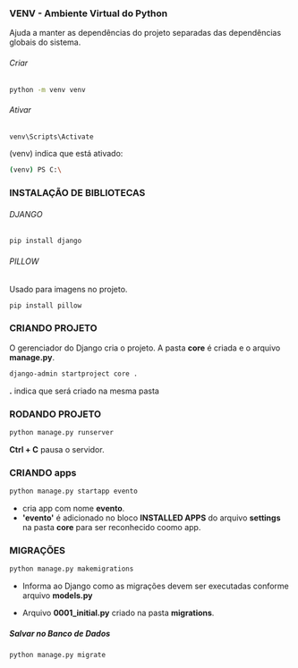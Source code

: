 ### VENV - Ambiente Virtual do Python

Ajuda a manter as dependências do projeto separadas das dependências globais do sistema.

###### Criar

``` bash
python -m venv venv
```

###### Ativar


``` bash
venv\Scripts\Activate
```

(venv) indica que está ativado:
```bash
(venv) PS C:\
```

### INSTALAÇÃO DE BIBLIOTECAS

###### DJANGO


``` bash
pip install django  
```

###### PILLOW
Usado para imagens no projeto.

``` bash
pip install pillow
```

### CRIANDO PROJETO

O gerenciador do Django cria o projeto. A pasta **core** é criada e o arquivo **manage.py**.

``` bash
django-admin startproject core .
```
**.** indica que será criado na mesma pasta

### RODANDO PROJETO

``` bash
python manage.py runserver
```

**Ctrl + C** pausa o servidor.

### CRIANDO apps

``` bash
python manage.py startapp evento
```
- cria app com nome **evento**.
-  **'evento'** é adicionado no bloco **INSTALLED APPS** do arquivo **settings** na pasta **core** para ser reconhecido coomo app.

### MIGRAÇÕES

``` bash
python manage.py makemigrations
```
- Informa ao Django como as migrações devem ser executadas conforme arquivo **models.py** 

- Arquivo **0001_initial.py** criado na pasta **migrations**.

##### Salvar no Banco de Dados

``` bash
python manage.py migrate
```

